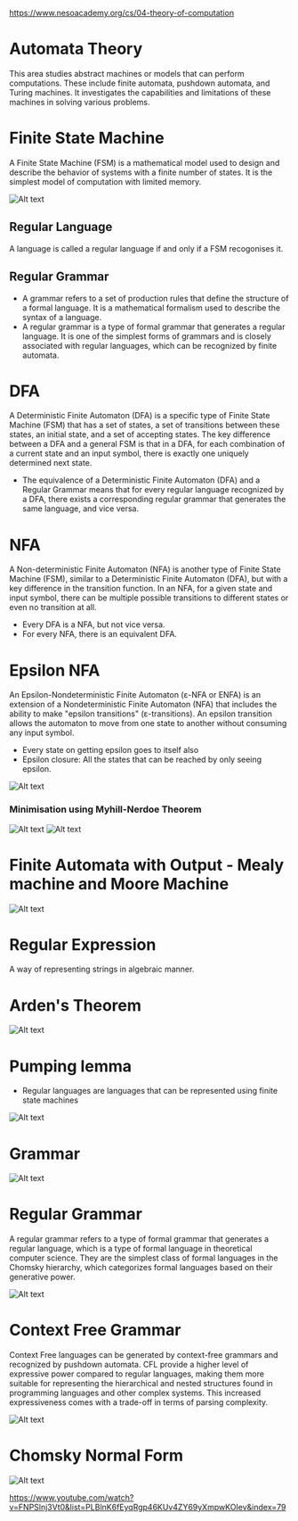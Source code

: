 https://www.nesoacademy.org/cs/04-theory-of-computation

# Automata Theory 
This area studies abstract machines or models that can perform computations. These include finite automata, pushdown automata, and Turing machines. It investigates the capabilities and limitations of these machines in solving various problems.

# Finite State Machine
A Finite State Machine (FSM) is a mathematical model used to design and describe the behavior of systems with a finite number of states. It is the simplest model of computation with limited memory. 

![Alt text](<Screenshot from 2023-11-20 19-49-04.png>)

## Regular Language
A language is called a regular language if and only if a FSM recogonises it.

## Regular Grammar
- A grammar refers to a set of production rules that define the structure of a formal language. It is a mathematical formalism used to describe the syntax of a language. 
- A regular grammar is a type of formal grammar that generates a regular language. It is one of the simplest forms of grammars and is closely associated with regular languages, which can be recognized by finite automata. 

# DFA
A Deterministic Finite Automaton (DFA) is a specific type of Finite State Machine (FSM) that has a set of states, a set of transitions between these states, an initial state, and a set of accepting states. The key difference between a DFA and a general FSM is that in a DFA, for each combination of a current state and an input symbol, there is exactly one uniquely determined next state.
- The equivalence of a Deterministic Finite Automaton (DFA) and a Regular Grammar means that for every regular language recognized by a DFA, there exists a corresponding regular grammar that generates the same language, and vice versa.

# NFA
A Non-deterministic Finite Automaton (NFA) is another type of Finite State Machine (FSM), similar to a Deterministic Finite Automaton (DFA), but with a key difference in the transition function. In an NFA, for a given state and input symbol, there can be multiple possible transitions to different states or even no transition at all.
- Every DFA is a NFA, but not vice versa.
- For every NFA, there is an equivalent DFA.

# Epsilon NFA
An Epsilon-Nondeterministic Finite Automaton (ε-NFA or ENFA) is an extension of a Nondeterministic Finite Automaton (NFA) that includes the ability to make "epsilon transitions" (ε-transitions). An epsilon transition allows the automaton to move from one state to another without consuming any input symbol.
- Every state on getting epsilon goes to itself also
- Epsilon closure: All the states that can be reached by only seeing epsilon.

![Alt text](<Screenshot from 2023-11-20 20-57-08.png>)


### Minimisation using Myhill-Nerdoe Theorem
![Alt text](<Screenshot from 2023-11-20 20-33-29.png>)
![Alt text](<Screenshot from 2023-11-20 20-38-32.png>) 

# Finite Automata with Output - Mealy machine and Moore Machine
![Alt text](<Screenshot from 2023-11-20 20-45-32.png>)


# Regular Expression
A way of representing strings in algebraic manner.

# Arden's Theorem
![Alt text](<Screenshot from 2023-11-25 11-08-12.png>)

# Pumping lemma
- Regular languages are languages that can be represented using finite state machines

![Alt text](<Screenshot from 2023-11-25 11-47-07.png>)


# Grammar
![Alt text](<Screenshot from 2023-11-25 12-06-44.png>)

# Regular Grammar
A regular grammar refers to a type of formal grammar that generates a regular language, which is a type of formal language in theoretical computer science. They are the simplest class of formal languages in the Chomsky hierarchy, which categorizes formal languages based on their generative power.  
 
 ![Alt text](<Screenshot from 2023-11-25 12-08-54.png>)

# Context Free Grammar

Context Free languages can be generated by context-free grammars and recognized by pushdown automata. 
CFL provide a higher level of expressive power compared to regular languages, making them more suitable for representing the hierarchical and nested structures found in programming languages and other complex systems. This increased expressiveness comes with a trade-off in terms of parsing complexity.

![Alt text](<Screenshot from 2023-11-25 12-28-31.png>)

# Chomsky Normal Form

![Alt text](<Screenshot from 2023-11-25 20-34-24.png>)

https://www.youtube.com/watch?v=FNPSlnj3Vt0&list=PLBlnK6fEyqRgp46KUv4ZY69yXmpwKOIev&index=79